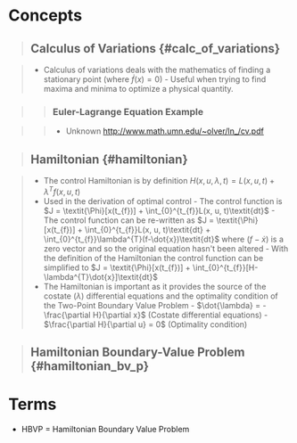 # Concepts

> ## Calculus of Variations {#calc_of_variations}

> - Calculus of variations deals with the mathematics of finding a stationary
    point (where $\dot{f}(x) = 0$)
>       - Useful when trying to find maxima and minima to optimize a physical
          quantity.

>> ### Euler-Lagrange Equation Example

>> - Unknown http://www.math.umn.edu/~olver/ln_/cv.pdf

> ## Hamiltonian {#hamiltonian}

> - The control Hamiltonian is by definition $H(x, u, \lambda, t) = L(x, u, t)
    + \lambda^{T}f(x, u, t)$
> - Used in the derivation of optimal control
>       - The control function is $J = \textit{\Phi}[x(t_{f})] +
          \int_{0}^{t_{f}}L(x, u, t)\textit{dt}$
>       - The control function can be re-written as $J =
          \textit{\Phi}[x(t_{f})] + \int_{0}^{t_{f}}L(x, u, t)\textit{dt} +
          \int_{0}^{t_{f}}\lambda^{T}(f-\dot{x})\textit{dt}$ where
          $(f-\dot{x})$ is a zero vector and so the original equation hasn't
          been altered
>       - With the definition of the Hamiltonian the control function can be
          simplified to $J = \textit{\Phi}[x(t_{f})] +
          \int_{0}^{t_{f}}[H-\lambda^{T}\dot{x}]\textit{dt}$
> - The Hamiltonian is important as it provides the source of the costate
    ($\lambda$) differential equations and the optimality condition of the
    Two-Point Boundary Value Problem
>       - $\dot{\lambda} = -\frac{\partial H}{\partial x}$    (Costate
          differential equations)
>       - $\frac{\partial H}{\partial u} = 0$    (Optimality condition)


> ## Hamiltonian Boundary-Value Problem {#hamiltonian_bv_p}

# Terms

- HBVP = Hamiltonian Boundary Value Problem
